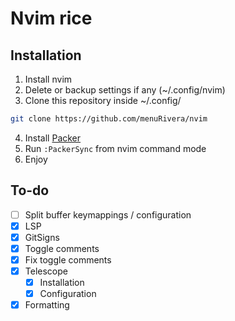 # Nvim rice

## Installation
1. Install nvim
2. Delete or backup settings if any (~/.config/nvim)
3. Clone this repository inside ~/.config/
```sh
git clone https://github.com/menuRivera/nvim
```
4. Install [Packer](https://github.com/wbthomason/packer.nvim#quickstart)
5. Run `:PackerSync` from nvim command mode
6. Enjoy

## To-do
- [ ] Split buffer keymappings / configuration 
- [x] LSP 
- [x] GitSigns
- [x] Toggle comments
- [x] Fix toggle comments
- [x] Telescope
	- [x] Installation
	- [x] Configuration
- [x] Formatting 
